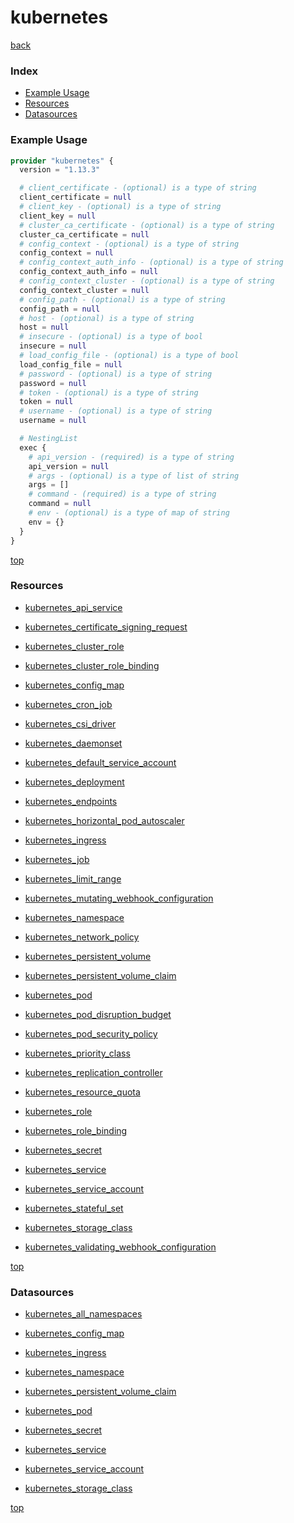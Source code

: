 # kubernetes

[back](../)

### Index

- [Example Usage](#example-usage)
- [Resources](#resources)
- [Datasources](#datasources)

### Example Usage

```terraform
provider "kubernetes" {
  version = "1.13.3"

  # client_certificate - (optional) is a type of string
  client_certificate = null
  # client_key - (optional) is a type of string
  client_key = null
  # cluster_ca_certificate - (optional) is a type of string
  cluster_ca_certificate = null
  # config_context - (optional) is a type of string
  config_context = null
  # config_context_auth_info - (optional) is a type of string
  config_context_auth_info = null
  # config_context_cluster - (optional) is a type of string
  config_context_cluster = null
  # config_path - (optional) is a type of string
  config_path = null
  # host - (optional) is a type of string
  host = null
  # insecure - (optional) is a type of bool
  insecure = null
  # load_config_file - (optional) is a type of bool
  load_config_file = null
  # password - (optional) is a type of string
  password = null
  # token - (optional) is a type of string
  token = null
  # username - (optional) is a type of string
  username = null

  # NestingList
  exec {
    # api_version - (required) is a type of string
    api_version = null
    # args - (optional) is a type of list of string
    args = []
    # command - (required) is a type of string
    command = null
    # env - (optional) is a type of map of string
    env = {}
  }
}
```

[top](#index)

### Resources


- [kubernetes_api_service](./r/kubernetes_api_service.md)

- [kubernetes_certificate_signing_request](./r/kubernetes_certificate_signing_request.md)

- [kubernetes_cluster_role](./r/kubernetes_cluster_role.md)

- [kubernetes_cluster_role_binding](./r/kubernetes_cluster_role_binding.md)

- [kubernetes_config_map](./r/kubernetes_config_map.md)

- [kubernetes_cron_job](./r/kubernetes_cron_job.md)

- [kubernetes_csi_driver](./r/kubernetes_csi_driver.md)

- [kubernetes_daemonset](./r/kubernetes_daemonset.md)

- [kubernetes_default_service_account](./r/kubernetes_default_service_account.md)

- [kubernetes_deployment](./r/kubernetes_deployment.md)

- [kubernetes_endpoints](./r/kubernetes_endpoints.md)

- [kubernetes_horizontal_pod_autoscaler](./r/kubernetes_horizontal_pod_autoscaler.md)

- [kubernetes_ingress](./r/kubernetes_ingress.md)

- [kubernetes_job](./r/kubernetes_job.md)

- [kubernetes_limit_range](./r/kubernetes_limit_range.md)

- [kubernetes_mutating_webhook_configuration](./r/kubernetes_mutating_webhook_configuration.md)

- [kubernetes_namespace](./r/kubernetes_namespace.md)

- [kubernetes_network_policy](./r/kubernetes_network_policy.md)

- [kubernetes_persistent_volume](./r/kubernetes_persistent_volume.md)

- [kubernetes_persistent_volume_claim](./r/kubernetes_persistent_volume_claim.md)

- [kubernetes_pod](./r/kubernetes_pod.md)

- [kubernetes_pod_disruption_budget](./r/kubernetes_pod_disruption_budget.md)

- [kubernetes_pod_security_policy](./r/kubernetes_pod_security_policy.md)

- [kubernetes_priority_class](./r/kubernetes_priority_class.md)

- [kubernetes_replication_controller](./r/kubernetes_replication_controller.md)

- [kubernetes_resource_quota](./r/kubernetes_resource_quota.md)

- [kubernetes_role](./r/kubernetes_role.md)

- [kubernetes_role_binding](./r/kubernetes_role_binding.md)

- [kubernetes_secret](./r/kubernetes_secret.md)

- [kubernetes_service](./r/kubernetes_service.md)

- [kubernetes_service_account](./r/kubernetes_service_account.md)

- [kubernetes_stateful_set](./r/kubernetes_stateful_set.md)

- [kubernetes_storage_class](./r/kubernetes_storage_class.md)

- [kubernetes_validating_webhook_configuration](./r/kubernetes_validating_webhook_configuration.md)


[top](#index)

### Datasources


- [kubernetes_all_namespaces](./d/kubernetes_all_namespaces.md)

- [kubernetes_config_map](./d/kubernetes_config_map.md)

- [kubernetes_ingress](./d/kubernetes_ingress.md)

- [kubernetes_namespace](./d/kubernetes_namespace.md)

- [kubernetes_persistent_volume_claim](./d/kubernetes_persistent_volume_claim.md)

- [kubernetes_pod](./d/kubernetes_pod.md)

- [kubernetes_secret](./d/kubernetes_secret.md)

- [kubernetes_service](./d/kubernetes_service.md)

- [kubernetes_service_account](./d/kubernetes_service_account.md)

- [kubernetes_storage_class](./d/kubernetes_storage_class.md)


[top](#index)
